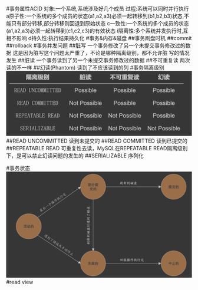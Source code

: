 #事务属性ACID
对象:一个系统,系统涉及好几个成员
过程:系统可以同时并行执行
a原子性:一个系统的多个成员的状态(a1,a2,a3)必须一起转移到(b1,b2,b3)状态,不能只有部分转移,部分转移则回退到原始状态
c一致性:一个系统的多个成员的状态(a1,a2,a3)必须一起转移到(c1,c2,c3)的有效状态
i隔离性:多个系统并发执行时,互相不影响
d持久性:执行结果持久化
#事务&内存&磁盘
##事务刷盘时机
##commit
##rollback
#事务并发问题
##脏写
一个事务修改了另一个未提交事务修改过的数据
这是因为脏写这个问题太严重了，不论是哪种隔离级别，都不允许脏 写的情况发生
##脏读
一个事务读到了另一个未提交事务修改过的数据
##不可重复读
两次读的不一样
##幻读(Phantom)
读到了不应该读到的列
#事务隔离级别
![](.z_9_mysql_03_事务_隔离级别_MVCC_脏写_脏读_不可重复读_幻读_images/a4583e4b.png)
##READ UNCOMMITTED 
读到未提交的
##READ COMMITTED
读到已提交的
##REPEATABLE READ
可重复性去读，MySQL在REPEATABLE READ隔离级别下，是可以禁止幻读问题的发生的
##SERIALIZABLE
序列化

#事务状态
![](.z_10_mysql_事务_隔离级别_images/bd0b7817.png)
#read view
[](https://github.com/twitter-forks/mysql/blob/master/storage/innobase/include/read0read.h#L124)
